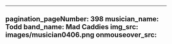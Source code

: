 ------
pagination_pageNumber: 398
musician_name: Todd
band_name: Mad Caddies
img_src: images/musician0406.png
onmouseover_src: 
------